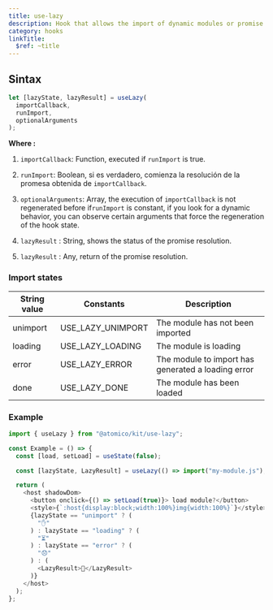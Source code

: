 ```yaml
---
title: use-lazy
description: Hook that allows the import of dynamic modules or promise resolution
category: hooks
linkTitle:
  $ref: ~title
---
```


## Sintax

```jsx
let [lazyState, lazyResult] = useLazy(
  importCallback,
  runImport,
  optionalArguments
);
```

**Where :**

1.  `importCallback`: Function, executed if `runImport` is true.

2.  `runImport`: Boolean, si es verdadero, comienza la resolución de la promesa obtenida de `importCallback`.
3.  `optionalArguments`: Array, the execution of `importCallback` is not regenerated before if`runImport` is constant, if you look for a dynamic behavior, you can observe certain arguments that force the regeneration of the hook state.
4.  `lazyResult` : String, shows the status of the promise resolution.
5.  `lazyResult` : Any, return of the promise resolution.

### Import states

| String value | Constants         | Description                                        |
| ------------ | ----------------- | -------------------------------------------------- |
| unimport     | USE_LAZY_UNIMPORT | The module has not been imported                   |
| loading      | USE_LAZY_LOADING  | The module is loading                              |
| error        | USE_LAZY_ERROR    | The module to import has generated a loading error |
| done         | USE_LAZY_DONE     | The module has been loaded                         |

### Example

```js
import { useLazy } from "@atomico/kit/use-lazy";

const Example = () => {
  const [load, setLoad] = useState(false);

  const [lazyState, LazyResult] = useLazy(() => import("my-module.js"), load);

  return (
    <host shadowDom>
      <button onclick={() => setLoad(true)}> load module?</button>
      <style>{`:host{display:block;width:100%}img{width:100%}`}</style>
      {lazyState == "unimport" ? (
        "✋"
      ) : lazyState == "loading" ? (
        "⏳"
      ) : lazyState == "error" ? (
        "😞"
      ) : (
        <LazyResult>🥂</LazyResult>
      )}
    </host>
  );
};
```
